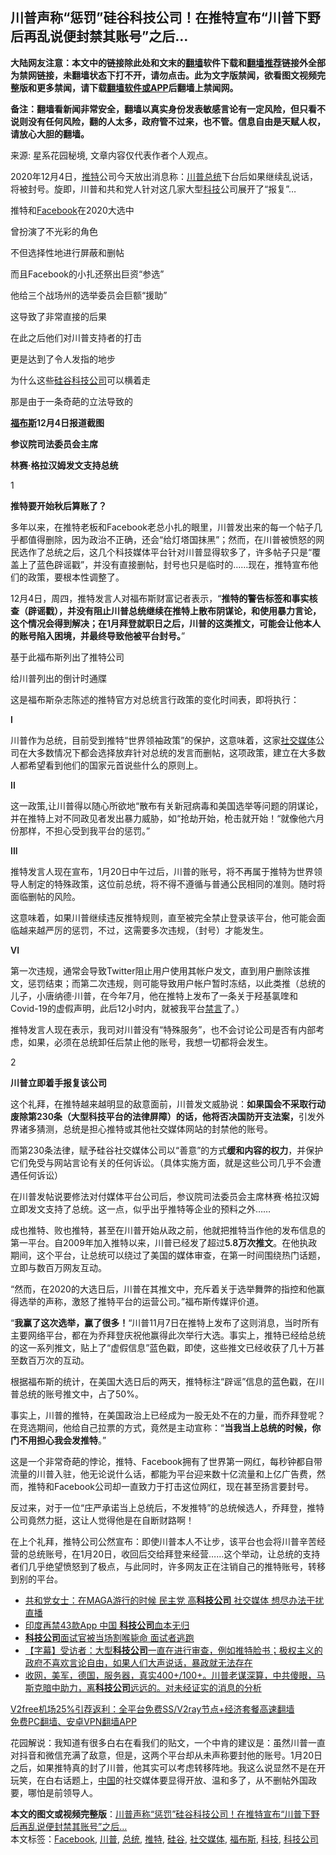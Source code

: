  <h2>川普声称“惩罚”硅谷科技公司！在推特宣布“川普下野后再乱说便封禁其账号”之后…</h2> <p class="notice"><b>大陆网友注意：本文中的链接除此处和文末的<a href="https://github.com/bannedbook/fanqiang" >翻墙</a>软件下载和<a href="https://github.com/killgcd/justmysocks/blob/master/README.md">翻墙推荐</a>链接外全部为禁网链接，未翻墙状态下打不开，请勿点击。此为文字版禁闻，欲看图文视频完整版和更多禁闻，请下载<a href="https://github.com/bannedbook/fanqiang">翻墙软件或APP</a>后翻墙上禁闻网。</p><p>备注：翻墙看新闻非常安全，翻墙以真实身份发表敏感言论有一定风险，但只看不说则没有任何风险，翻的人太多，政府管不过来，也不管。信息自由是天赋人权，请放心大胆的翻墙。</b></p>  <div class="entry"> <p></p> <p>来源: 星系花园秘境, 文章内容仅代表作者个人观点。</p> <p>2020年12月4日，<a href="https://www.bannedbook.org/bnews/tag/%e6%8e%a8%e7%89%b9/" class="st_tag internal_tag" rel="tag" title="标签 推特 下的日志">推特</a>公司今天放出消息称：<a href="https://www.bannedbook.org/bnews/tag/%e5%b7%9d%e6%99%ae/" class="st_tag internal_tag" rel="tag" title="标签 川普 下的日志">川普</a><a href="https://www.bannedbook.org/bnews/tag/%e6%80%bb%e7%bb%9f/" class="st_tag internal_tag" rel="tag" title="标签 总统 下的日志">总统</a>下台后如果继续乱说话，将被封号。旋即，川普和共和党人针对这几家大型<a href="https://www.bannedbook.org/bnews/tag/%E7%A7%91%E6%8A%80/" class="st_tag internal_tag" rel="tag" title="标签 科技 下的日志">科技</a>公司展开了“报复”…</p> <p>推特和<a href="https://www.bannedbook.org/bnews/tag/facebook/" class="st_tag internal_tag" rel="tag" title="标签 Facebook 下的日志">Facebook</a>在2020大选中</p> <p>曾扮演了不光彩的角色</p> <p>不但选择性地进行屏蔽和删帖</p> <p>而且Facebook的小扎还祭出巨资“参选”</p> <p>他给三个战场州的选举委员会巨额“援助”</p> <p>这导致了非常直接的后果</p> <p>在此之后他们对川普支持者的打击</p> <p>更是达到了令人发指的地步</p> <p>为什么这些<a href="https://www.bannedbook.org/bnews/tag/%e7%a1%85%e8%b0%b7/" class="st_tag internal_tag" rel="tag" title="标签 硅谷 下的日志">硅谷</a><a href="https://www.bannedbook.org/bnews/tag/%E7%A7%91%E6%8A%80%E5%85%AC%E5%8F%B8/" class="st_tag internal_tag" rel="tag" title="标签 科技公司 下的日志">科技公司</a>可以横着走</p> <p>那是由于一条奇葩的立法导致的</p>  <p><strong style="font-weight: 600;"><a href="https://www.bannedbook.org/bnews/tag/%e7%a6%8f%e5%b8%83%e6%96%af/" class="st_tag internal_tag" rel="tag" title="标签 福布斯 下的日志">福布斯</a>12月4日报道截图</strong></p> <p><strong style="font-weight: 600;">参议院司法委员会主席</strong></p> <p><strong style="font-weight: 600;">林赛·格拉汉姆发文支持总统</strong></p> <p></p> <p>1</p> <p><strong style="font-weight: 600;">推特要开始秋后算账了？</strong></p> <p>多年以来，在推特老板和Facebook老总小扎的眼里，川普发出来的每一个帖子几乎都值得删除，因为政治不正确，还会“给灯塔国抹黑”；然而，在川普被愤怒的网民选作了总统之后，这几个科技媒体平台针对川普显得软多了，许多帖子只是“覆盖上了蓝色辟谣戳”，并没有直接删帖，封号也只是临时的……现在，推特宣布他们的政策，要根本性调整了。</p> <p>12月4日，周四，推特发言人对福布斯财富记者表示，“<strong style="font-weight: 600;">推特的警告标签和事实核查（辟谣戳），并没有阻止川普总统继续在推特上散布阴谋论，和使用暴力言论，这个情况会得到解决；在1月拜登就职日之后，川普的这类推文，可能会让他本人的账号陷入困境，并最终导致他被平台封号。</strong>”</p> <p></p> <p>基于此福布斯列出了推特公司</p> <p>给川普列出的倒计时通牒</p> <p></p> <p>这是福布斯杂志陈述的推特官方对总统言行政策的变化时间表，即将执行：</p>  <p><strong style="font-weight: 600;">I</strong></p> <p>川普作为总统，目前受到推特“世界领袖政策”的保护，这意味着，这家<a href="https://www.bannedbook.org/bnews/tag/%e7%a4%be%e4%ba%a4%e5%aa%92%e4%bd%93/" class="st_tag internal_tag" rel="tag" title="标签 社交媒体 下的日志">社交媒体</a>公司在大多数情况下都会选择放弃针对总统的发言而删帖，这项政策，建立在大多数人都希望看到他们的国家元首说些什么的原则上。</p> <p><strong style="text-align: center; font-weight: 600;">I</strong><strong style="text-align: center; font-weight: 600;">I</strong></p> <p>这一政策,让川普得以随心所欲地“散布有关新冠病毒和美国选举等问题的阴谋论，并在推特上对不同政见者发出暴力威胁，如“抢劫开始，枪击就开始！“就像他六月份那样，不担心受到我平台的惩罚。”</p> <p><strong style="text-align: center; font-weight: 600;">I</strong><strong style="text-align: center; font-weight: 600;">I</strong><strong style="text-align: center; font-weight: 600;">I</strong></p> <p>推特发言人现在宣布，1月20日中午过后，川普的账号，将不再属于推特为世界领导人制定的特殊政策，这位前总统，将不得不遵循与普通公民相同的准则。随时将面临删帖的风险。</p> <p>这意味着，如果川普继续违反推特规则，直至被完全禁止登录该平台，他可能会面临越来越严厉的惩罚，不过，这需要多次违规，（封号）才能发生。</p> <p><strong style="text-align: center; font-weight: 600;">VI</strong></p> <p>第一次违规，通常会导致Twitter阻止用户使用其帐户发文，直到用户删除该推文，惩罚结束；而第二次违规，则可能导致用户帐户暂时冻结，以此类推（总统的儿子，小唐纳德·川普，在今年7月，他在推特上发布了一条关于羟基氯喹和Covid-19的虚假声明，此后12小时内，就被我平台<span class='wp_keywordlink_affiliate'><a href="https://www.bannedbook.org/bnews/bblog/" title="禁言博客" target="_blank">禁言</a></span>了。）</p> <p>推特发言人现在表示，我司对川普没有“特殊服务”，也不会讨论公司是否有内部考虑，如果，必须在总统卸任后禁止他的账号，我想一切都将会发生。</p> <p>2</p> <p><strong style="font-weight: 600;">川普立即着手报复该公司</strong></p> <p>这个礼拜，在推特越来越明显的敌意面前，川普发文威胁说：<strong style="font-weight: 600;">如果国会不采取行动废除第230条（大型科技平台的法律屏障）的话，他将否决国防开支法案，</strong>引发外界诸多猜测，总统是担心推特或其他社交媒体网站的封禁他的账号。</p>  <p>而第230条法律，赋予硅谷社交媒体公司以“善意”的方式<strong style="font-weight: 600;">缓和内容的权力</strong>，并保护它们免受与网站言论有关的任何诉讼。（具体实施方面，就是这些公司几乎不会遭遇任何诉讼）</p> <p></p> <p>在川普发帖说要修法对付媒体平台公司后，参议院司法委员会主席林赛·格拉汉姆立即发文支持了总统。这一点，似乎出乎推特等企业的预料之外……</p> <p></p> <p>成也推特、败也推特，甚至在川普开始从政之前，他就把推特当作他的发布信息的第一平台。自2009年加入推特以来，川普已经发了超过<strong style="font-weight: 600;">5.8万次推文</strong>。在他执政期间，这个平台，让总统可以绕过了美国的媒体审查，在第一时间围绕热门话题，立即与数百万网友互动。</p> <p>“然而，在2020的大选日后，川普在其推文中，充斥着关于选举舞弊的指控和他赢得选举的声称，激怒了推特平台的运营公司。”福布斯传媒评价道。</p> <p>“<strong style="font-weight: 600;">我赢了这次选举，赢了很多！</strong>“川普11月7日在推特上发布了这则消息，当时所有主要网络平台，都在为乔拜登庆祝他赢得此次举行大选。事实上，推特已经给总统的这一系列推文，贴上了“虚假信息”蓝色戳，即使，这些推文已经收获了几十万甚至数百万次的互动。</p> <p>根据福布斯的统计，在美国大选日后的两天，推特标注“辟谣”信息的蓝色戳，在川普总统的账号推文中，占了50%。</p> <p>事实上，川普的推特，在美国政治上已经成为一股无处不在的力量，而乔拜登呢？在竞选期间，他给自己拉票的方式，竟然是主动宣称：“<strong style="font-weight: 600;">当我当上总统的时候，你门不用担心我会发推特</strong>。”</p> <p></p> <p>这是一个非常奇葩的悖论，推特、Facebook拥有了世界第一网红，每秒钟都自带流量的川普入驻，他无论说什么话，都能为平台迎来数十亿流量和上亿广告费，然而，推特和Facebook公司却一直致力于打击这位网红，现在甚至扬言要封号。</p> <p>反过来，对于一位“庄严承诺当上总统后，不发推特”的总统候选人，乔拜登，推特公司竟然力挺，这让人觉得他是在自断财路啊！</p> <p>在上个礼拜，推特公司公然宣布：即使川普本人不让步，该平台也会将川普辛苦经营的总统账号，在1月20日，收回后交给拜登来经营……这个举动，让总统的支持者们几乎绝望愤怒到了极点，与此同时，许多网友正在注销自己的推特账号，转移到别的平台。</p>  <ul class='op-related-articles' title='相关阅读'> <li><a href='https://www.bannedbook.org/bnews/bannedvideo/20201205/1442296.html' target='_blank'>共和党女士：在MAGA游行的时候 民主党 高<b>科技公司</b> 社交媒体 想尽办法干扰直播</a></li> <li><a href='https://www.bannedbook.org/bnews/baitai/20201130/1439674.html' target='_blank'>印度再禁43款App 中国 <b>科技公司</b>血本无归</a></li> <li><a href='https://www.bannedbook.org/bnews/cnnews/20201120/1434192.html' target='_blank'><b>科技公司</b>面试官被当场割喉毙命 面试者逃跑</a></li> <li><a href='https://www.bannedbook.org/bnews/bannedvideo/20201119/1433355.html' target='_blank'>【字幕】受访者：大型<b>科技公司</b>一直在进行审查，例如推特脸书；极权主义的政府不喜欢言论自由，如果人们大声说话，暴政就无法存在</a></li> <li><a href='https://www.bannedbook.org/bnews/bannedvideo/20201115/1431154.html' target='_blank'>收网，美军，德国，服务器，真实400+/100+。川普老谋深算，中共傻眼，马斯克暗中助力，离<b>科技公司</b>远远的。对未经证实的消息的分析</a></li> </ul> <p class="texttj"> <a href="https://github.com/bannedbook/fanqiang/wiki/V2ray%E6%9C%BA%E5%9C%BA" target="_blank">V2free机场25%引荐返利：全平台免费SS/V2ray节点+经济套餐高速翻墙</a><br/> <a href="https://github.com/bannedbook/fanqiang/wiki/%E7%A6%81%E9%97%BB%E7%BD%91%E5%AE%89%E5%8D%93%E7%BF%BB%E5%A2%99%E6%96%B0%E9%97%BBAPP" target="_blank">免费PC翻墙、安卓VPN翻墙APP</a></p><p>花园解说：我知道有很多白右在看我们的贴文，一个中肯的建议是：虽然川普一直对抖音和微信充满了敌意，但是，这两个平台却从未声称要封他的账号。1月20日之后，如果推特真的封了川普，他其实可以考虑转移阵地。我这么说显然不是在开玩笑，在白右话题上，<span class='wp_keywordlink_affiliate'><a href="https://www.bannedbook.org/" title="中国" target="_blank">中国</a></span>的社交媒体要显得开放、温和多了，从不删帖外国政要，哪怕是前领导人。</p><a name='sharetosocial'></a>       <div><b>本文的图文或视频完整版</b>：<a href='https://www.bannedbook.org/bnews/worldnews/usa/20201205/1442274.html'>川普声称“惩罚”硅谷科技公司！在推特宣布“川普下野后再乱说便封禁其账号”之后…</a></div>  </div><!--END ENTRY--> <div class="postfooter"> <div>本文标签：<a href="https://www.bannedbook.org/bnews/tag/facebook/" rel="tag">Facebook</a>, <a href="https://www.bannedbook.org/bnews/tag/%e5%b7%9d%e6%99%ae/" rel="tag">川普</a>, <a href="https://www.bannedbook.org/bnews/tag/%e6%80%bb%e7%bb%9f/" rel="tag">总统</a>, <a href="https://www.bannedbook.org/bnews/tag/%e6%8e%a8%e7%89%b9/" rel="tag">推特</a>, <a href="https://www.bannedbook.org/bnews/tag/%e7%a1%85%e8%b0%b7/" rel="tag">硅谷</a>, <a href="https://www.bannedbook.org/bnews/tag/%e7%a4%be%e4%ba%a4%e5%aa%92%e4%bd%93/" rel="tag">社交媒体</a>, <a href="https://www.bannedbook.org/bnews/tag/%e7%a6%8f%e5%b8%83%e6%96%af/" rel="tag">福布斯</a>, <a href="https://www.bannedbook.org/bnews/tag/%E7%A7%91%E6%8A%80/" rel="tag">科技</a>, <a href="https://www.bannedbook.org/bnews/tag/%E7%A7%91%E6%8A%80%E5%85%AC%E5%8F%B8/" rel="tag">科技公司</a></div>  </div><!--END POSTFOOTER--> 